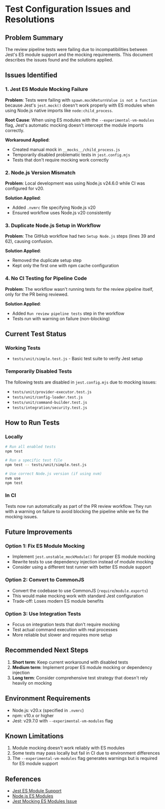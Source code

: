 # Test Configuration Issues and Resolutions

## Problem Summary
The review pipeline tests were failing due to incompatibilities between Jest's ES module support and the mocking requirements. This document describes the issues found and the solutions applied.

## Issues Identified

### 1. Jest ES Module Mocking Failure
**Problem**: Tests were failing with `spawn.mockReturnValue is not a function` because Jest's `jest.mock()` doesn't work properly with ES modules when using Node.js native imports like `node:child_process`.

**Root Cause**: When using ES modules with the `--experimental-vm-modules` flag, Jest's automatic mocking doesn't intercept the module imports correctly.

**Workaround Applied**: 
- Created manual mock in `__mocks__/child_process.js`
- Temporarily disabled problematic tests in `jest.config.mjs`
- Tests that don't require mocking work correctly

### 2. Node.js Version Mismatch
**Problem**: Local development was using Node.js v24.6.0 while CI was configured for v20.

**Solution Applied**: 
- Added `.nvmrc` file specifying Node.js v20
- Ensured workflow uses Node.js v20 consistently

### 3. Duplicate Node.js Setup in Workflow
**Problem**: The GitHub workflow had two `Setup Node.js` steps (lines 39 and 62), causing confusion.

**Solution Applied**: 
- Removed the duplicate setup step
- Kept only the first one with npm cache configuration

### 4. No CI Testing for Pipeline Code
**Problem**: The workflow wasn't running tests for the review pipeline itself, only for the PR being reviewed.

**Solution Applied**: 
- Added `Run review pipeline tests` step in the workflow
- Tests run with warning on failure (non-blocking)

## Current Test Status

### Working Tests
- `tests/unit/simple.test.js` - Basic test suite to verify Jest setup

### Temporarily Disabled Tests
The following tests are disabled in `jest.config.mjs` due to mocking issues:
- `tests/unit/provider-executor.test.js`
- `tests/unit/config-loader.test.js`
- `tests/unit/command-builder.test.js`
- `tests/integration/security.test.js`

## How to Run Tests

### Locally
```bash
# Run all enabled tests
npm test

# Run a specific test file
npm test -- tests/unit/simple.test.js

# Use correct Node.js version (if using nvm)
nvm use
npm test
```

### In CI
Tests now run automatically as part of the PR review workflow. They run with a warning on failure to avoid blocking the pipeline while we fix the mocking issues.

## Future Improvements

### Option 1: Fix ES Module Mocking
- Implement `jest.unstable_mockModule()` for proper ES module mocking
- Rewrite tests to use dependency injection instead of module mocking
- Consider using a different test runner with better ES module support

### Option 2: Convert to CommonJS
- Convert the codebase to use CommonJS (`require`/`module.exports`)
- This would make mocking work with standard Jest configuration
- Trade-off: Loses modern ES module benefits

### Option 3: Use Integration Tests
- Focus on integration tests that don't require mocking
- Test actual command execution with real processes
- More reliable but slower and requires more setup

## Recommended Next Steps

1. **Short term**: Keep current workaround with disabled tests
2. **Medium term**: Implement proper ES module mocking or dependency injection
3. **Long term**: Consider comprehensive test strategy that doesn't rely heavily on mocking

## Environment Requirements

- Node.js: v20.x (specified in `.nvmrc`)
- npm: v10.x or higher
- Jest: v29.7.0 with `--experimental-vm-modules` flag

## Known Limitations

1. Module mocking doesn't work reliably with ES modules
2. Some tests may pass locally but fail in CI due to environment differences
3. The `--experimental-vm-modules` flag generates warnings but is required for ES module support

## References

- [Jest ES Module Support](https://jestjs.io/docs/ecmascript-modules)
- [Node.js ES Modules](https://nodejs.org/api/esm.html)
- [Jest Mocking ES Modules Issue](https://github.com/facebook/jest/issues/10025)